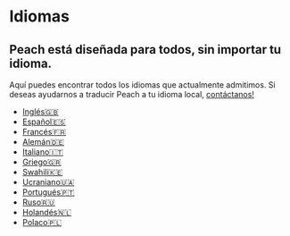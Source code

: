 # Idiomas
## Peach está diseñada para todos, sin importar tu idioma.

Aquí puedes encontrar todos los idiomas que actualmente admitimos.
Si deseas ayudarnos a traducir Peach a tu idioma local, [contáctanos!](mailto:hello@peachbitcoin.com)

- [Inglés🇬🇧](/)
- [Español🇪🇸](/es)
- [Francés🇫🇷](/fr)
- [Alemán🇩🇪](/de)
- [Italiano🇮🇹](/it)
- [Griego🇬🇷](/el)
- [Swahili🇰🇪](/sw)
- [Ucraniano🇺🇦](/uk)
- [Portugués🇵🇹](/pt)
- [Ruso🇷🇺](/ru)
- [Holandés🇳🇱](/nl)
- [Polaco🇵🇱](/pl)
